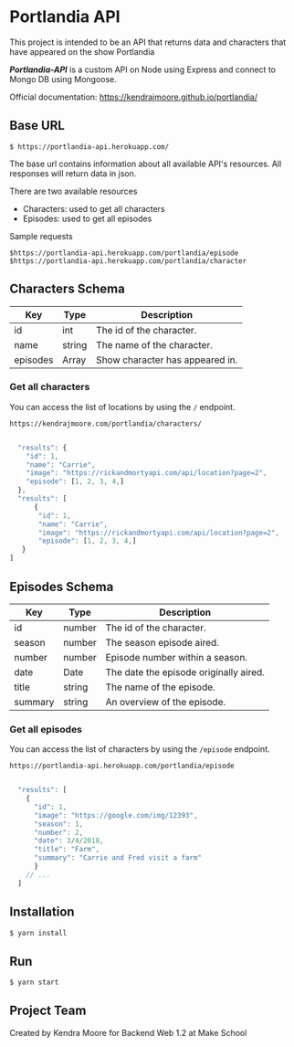 # Portlandia API

This project is intended to be an API that returns data and characters that have appeared on the show Portlandia

***Portlandia-API*** is a custom API on Node using Express and connect to Mongo DB using Mongoose.

Official documentation: https://kendrajmoore.github.io/portlandia/

## Base URL

```
$ https://portlandia-api.herokuapp.com/
```

The base url contains information about all available API's resources. All responses will return data in json.

There are two available resources

-   Characters: used to get all characters
-   Episodes: used to get all episodes

Sample requests

```
$https://portlandia-api.herokuapp.com/portlandia/episode
$https://portlandia-api.herokuapp.com/portlandia/character

```

## Characters Schema
|Key|Type|Description|
|---|---|---|
|id|int|The id of the character.
|name|string|The name of the character.
|episodes|Array|Show character has appeared in.


### Get all characters
You can access the list of locations by using the `/` endpoint.
```
https://kendrajmoore.com/portlandia/characters/
```
```js

  "results": {
    "id": 1,
    "name": "Carrie",
    "image": "https://rickandmortyapi.com/api/location?page=2",
    "episode": [1, 2, 3, 4,]
  },
  "results": [
      {
       "id": 1,
       "name": "Carrie",
       "image": "https://rickandmortyapi.com/api/location?page=2",
       "episode": [1, 2, 3, 4,]
   }
]

```


## Episodes Schema
|Key|Type|Description|
|---|---|---|
|id|number|The id of the character.
|season|number|The season episode aired.
|number|number|Episode number within a season.
|date|Date|The date the episode originally aired.
|title|string|The name of the episode.
|summary|string|An overview of the episode.

### Get all episodes
You can access the list of characters by using the `/episode` endpoint.
```
https://portlandia-api.herokuapp.com/portlandia/episode
```
```js

  "results": [
    {
      "id": 1,
      "image": "https://google.com/img/12393",
      "season": 1,
      "number": 2,
      "date": 3/4/2018,
      "title": "Farm",
      "summary": "Carrie and Fred visit a farm"
      }
    // ...
  ]
```


## Installation

```js
$ yarn install
```

## Run

```js
$ yarn start
```

## Project Team

Created by Kendra Moore for Backend Web 1.2 at Make School
